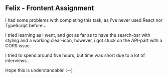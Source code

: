 ## Felix - Frontent Assignment

I had some problems with completing this task, as i've never used React nor TypeScript before...

I tried learning as i went, and got as far as to have the search-bar with styling and a working clear-icon,
however, i got stuck on the API-part with a CORS issue.

I tried to spend around five hours, but time was short due to a lot of interviews..

Hope this is understandable! :--)
